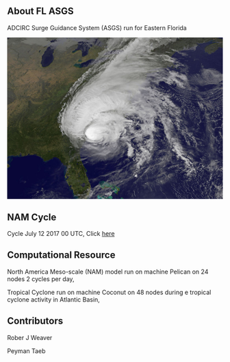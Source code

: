 ## About FL ASGS

ADCIRC Surge Guidance System (ASGS) run for Eastern Florida

<img align="top" src="/img/NASA_NOAA.jpg">

## NAM Cycle
Cycle July 12 2017 00 UTC, Click [here](cycle2017071200.md.html)

## Computational Resource

North America Meso-scale (NAM) model run on machine Pelican on 24 nodes 2 cycles per day, 

Tropical Cyclone run on machine Coconut on 48 nodes during e tropical cyclone activity in Atlantic Basin,

## Contributors

Rober J Weaver                                            

Peyman Taeb 

